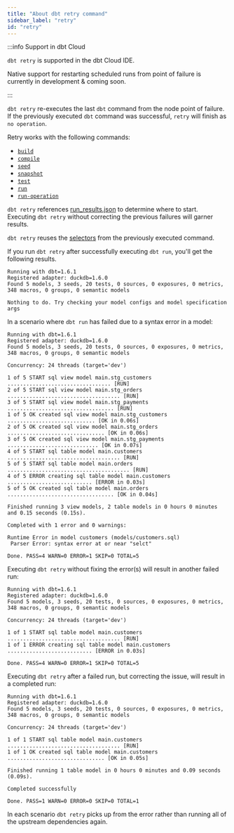 ```yaml
---
title: "About dbt retry command"
sidebar_label: "retry"
id: "retry"
---
```


:::info Support in dbt Cloud

`dbt retry` is supported in the dbt Cloud IDE.

Native support for restarting scheduled runs from point of failure is currently in development & coming soon.

:::

`dbt retry` re-executes the last `dbt` command from the node point of failure. If the previously executed `dbt` command was successful, `retry` will finish as `no operation`. 

Retry works with the following commands:

- [`build`](/reference/commands/build)
- [`compile`](/reference/commands/compile)
- [`seed`](/reference/commands/seed)
- [`snapshot`](/reference/commands/build)
- [`test`](/reference/commands/test)
- [`run`](/reference/commands/run)
- [`run-operation`](/reference/commands/run-operation)

`dbt retry` references [run_results.json](/reference/artifacts/run-results-json) to determine where to start. Executing `dbt retry` without correcting the previous failures will garner <Term id="idempotent" /> results.

`dbt retry` reuses the [selectors](/reference/node-selection/yaml-selectors) from the previously executed command.


If you run `dbt retry` after successfully executing `dbt run`, you'll get the following results.

```
Running with dbt=1.6.1
Registered adapter: duckdb=1.6.0
Found 5 models, 3 seeds, 20 tests, 0 sources, 0 exposures, 0 metrics, 348 macros, 0 groups, 0 semantic models
 
Nothing to do. Try checking your model configs and model specification args
```

In a scenario where `dbt run` has failed due to a syntax error in a model:

```
Running with dbt=1.6.1
Registered adapter: duckdb=1.6.0
Found 5 models, 3 seeds, 20 tests, 0 sources, 0 exposures, 0 metrics, 348 macros, 0 groups, 0 semantic models

Concurrency: 24 threads (target='dev')
 
1 of 5 START sql view model main.stg_customers ................................. [RUN]
2 of 5 START sql view model main.stg_orders .................................... [RUN]
3 of 5 START sql view model main.stg_payments .................................. [RUN]
1 of 5 OK created sql view model main.stg_customers ............................ [OK in 0.06s]
2 of 5 OK created sql view model main.stg_orders ............................... [OK in 0.06s]
3 of 5 OK created sql view model main.stg_payments ............................. [OK in 0.07s]
4 of 5 START sql table model main.customers .................................... [RUN]
5 of 5 START sql table model main.orders ....................................... [RUN]
4 of 5 ERROR creating sql table model main.customers ........................... [ERROR in 0.03s]
5 of 5 OK created sql table model main.orders .................................. [OK in 0.04s]
 
Finished running 3 view models, 2 table models in 0 hours 0 minutes and 0.15 seconds (0.15s).
  
Completed with 1 error and 0 warnings:
  
Runtime Error in model customers (models/customers.sql)
 Parser Error: syntax error at or near "selct"

Done. PASS=4 WARN=0 ERROR=1 SKIP=0 TOTAL=5
```


Executing `dbt retry` without fixing the error(s) will result in another failed run:
```
Running with dbt=1.6.1
Registered adapter: duckdb=1.6.0
Found 5 models, 3 seeds, 20 tests, 0 sources, 0 exposures, 0 metrics, 348 macros, 0 groups, 0 semantic models

Concurrency: 24 threads (target='dev')

1 of 1 START sql table model main.customers .................................... [RUN]
1 of 1 ERROR creating sql table model main.customers ........................... [ERROR in 0.03s]

Done. PASS=4 WARN=0 ERROR=1 SKIP=0 TOTAL=5
```

Executing `dbt retry` after a failed run, but correcting the issue, will result in a completed run:

```
Running with dbt=1.6.1
Registered adapter: duckdb=1.6.0
Found 5 models, 3 seeds, 20 tests, 0 sources, 0 exposures, 0 metrics, 348 macros, 0 groups, 0 semantic models
 
Concurrency: 24 threads (target='dev')

1 of 1 START sql table model main.customers .................................... [RUN]
1 of 1 OK created sql table model main.customers ............................... [OK in 0.05s]

Finished running 1 table model in 0 hours 0 minutes and 0.09 seconds (0.09s).
 
Completed successfully
  
Done. PASS=1 WARN=0 ERROR=0 SKIP=0 TOTAL=1
```

In each scenario `dbt retry` picks up from the error rather than running all of the upstream dependencies again. 